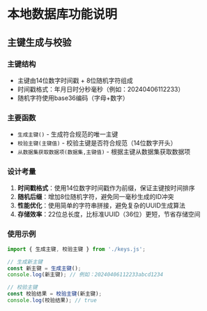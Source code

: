# 本地数据库功能说明

## 主键生成与校验

### 主键结构
- 主键由14位数字时间戳 + 8位随机字符组成
- 时间戳格式：年月日时分秒毫秒（例如：20240406112233）
- 随机字符使用base36编码（字母+数字）

### 主要函数
- `生成主键()` - 生成符合规范的唯一主键
- `校验主键(主键值)` - 校验主键是否符合规范（14位数字开头）
- `从数据集获取数据项(数据集,主键值)` - 根据主键从数据集获取数据项

### 设计考量
1. **时间戳格式**：使用14位数字时间戳作为前缀，保证主键按时间排序
2. **随机后缀**：增加8位随机字符，避免同一毫秒生成的ID冲突
3. **性能优化**：使用简单的字符串拼接，避免复杂的UUID生成算法
4. **存储效率**：22位总长度，比标准UUID（36位）更短，节省存储空间

### 使用示例
```javascript
import { 生成主键, 校验主键 } from './keys.js';

// 生成新主键
const 新主键 = 生成主键();
console.log(新主键); // 例如：20240406112233abcd1234

// 校验主键
const 校验结果 = 校验主键(新主键);
console.log(校验结果); // true
``` 